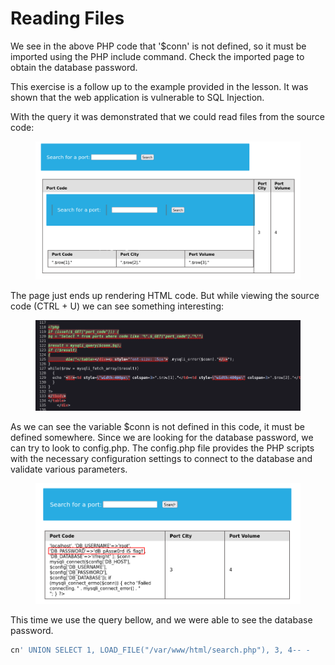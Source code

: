 # Reading Files

We see in the above PHP code that '$conn' is not defined, so it must be imported using the PHP include command. Check the imported page to obtain the database password.



This exercise is a follow up to the example provided in the lesson. It was shown that the web application is vulnerable to SQL Injection.

With the query it was demonstrated that we could read files from the source code:

<figure><img src="../../.gitbook/assets/image (28).png" alt=""><figcaption></figcaption></figure>

The page just ends up rendering HTML code. But while viewing the source code (CTRL + U) we can see something interesting:

<figure><img src="../../.gitbook/assets/image (29).png" alt=""><figcaption></figcaption></figure>

As we can see the variable $conn is not defined in this code, it must be defined somewhere. Since we are looking for the database password, we can try to look to config.php. The config.php file provides the PHP scripts with the necessary configuration settings to connect to the database and validate various parameters.

<figure><img src="../../.gitbook/assets/Screenshot from 2024-12-07 19-49-16 (1).png" alt=""><figcaption></figcaption></figure>

This time we use the query bellow, and we were able to see the database password.

```sql
cn' UNION SELECT 1, LOAD_FILE("/var/www/html/search.php"), 3, 4-- -
```
